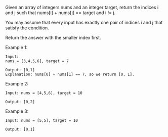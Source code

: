 Given an array of integers nums and an integer target, return the indices i and j such that nums[i] + nums[j] == target and i != j.

You may assume that every input has exactly one pair of indices i and j that satisfy the condition.

Return the answer with the smaller index first.

Example 1:
```
Input: 
nums = [3,4,5,6], target = 7

Output: [0,1]
Explanation: nums[0] + nums[1] == 7, so we return [0, 1].
```
Example 2:
```
Input: nums = [4,5,6], target = 10

Output: [0,2]
```
Example 3:
```
Input: nums = [5,5], target = 10

Output: [0,1]
```